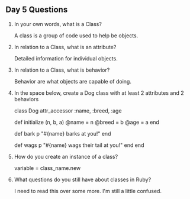 ## Day 5 Questions

1. In your own words, what is a Class?

    A class is a group of code used to help be objects.

1. In relation to a Class, what is an attribute?

    Detailed information for individual objects.

1. In relation to a Class, what is behavior?

    Behavior are what objects are capable of doing.

1. In the space below, create a Dog class with at least 2 attributes and 2 behaviors

    class Dog
      attr_accessor :name, :breed, :age

      def initialize (n, b, a)
        @name = n
        @breed = b
        @age = a
      end

      def bark
        p "#{name} barks at you!"
      end

      def wags
        p "#{name} wags their tail at you!"
      end
    end

1. How do you create an instance of a class?

    variable = class_name.new

1. What questions do you still have about classes in Ruby?

    I need to read this over some more. I'm still a little confused.
